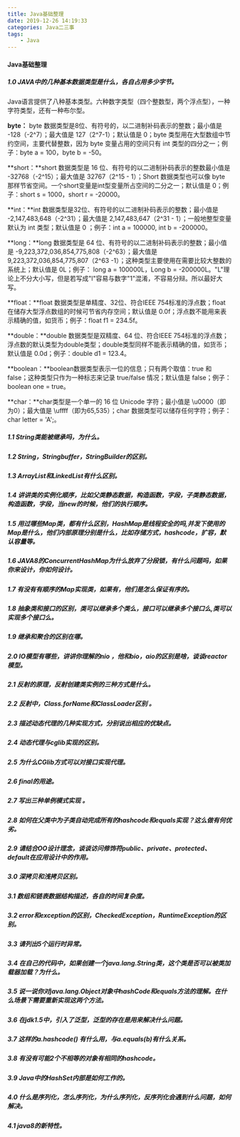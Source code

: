 ```yaml
---
title: Java基础整理
date: 2019-12-26 14:19:33
categories: Java二三事
tags: 
	- Java
---
```


#### Java基础整理

##### 1.0 JAVA中的几种基本数据类型是什么，各自占用多少字节。

Java语言提供了八种基本类型。六种数字类型（四个整数型，两个浮点型），一种字符类型，还有一种布尔型。

**byte：** byte 数据类型是8位、有符号的，以二进制补码表示的整数；最小值是 -128（-2^7）；最大值是 127（2^7-1）；默认值是 0；byte 类型用在大型数组中节约空间，主要代替整数，因为 byte 变量占用的空间只有 int 类型的四分之一；例子：byte a = 100，byte b = -50。

**short：**short 数据类型是 16 位、有符号的以二进制补码表示的整数最小值是 -32768（-2^15）；最大值是 32767（2^15 - 1）；Short 数据类型也可以像 byte 那样节省空间。一个short变量是int型变量所占空间的二分之一；默认值是 0；例子：short s = 1000，short r = -20000。

**int：**int 数据类型是32位、有符号的以二进制补码表示的整数；最小值是 -2,147,483,648（-2^31）；最大值是 2,147,483,647（2^31 - 1）；一般地整型变量默认为 int 类型；默认值是 0 ；例子：int a = 100000, int b = -200000。

**long：**long 数据类型是 64 位、有符号的以二进制补码表示的整数；最小值是 -9,223,372,036,854,775,808（-2^63）；最大值是 9,223,372,036,854,775,807（2^63 -1）；这种类型主要使用在需要比较大整数的系统上；默认值是 0L；例子： long a = 100000L，Long b = -200000L。"L"理论上不分大小写，但是若写成"l"容易与数字"1"混淆，不容易分辩。所以最好大写。

**float：**float 数据类型是单精度、32位、符合IEEE 754标准的浮点数；float 在储存大型浮点数组的时候可节省内存空间；默认值是 0.0f；浮点数不能用来表示精确的值，如货币；例子：float f1 = 234.5f。

**double：**double 数据类型是双精度、64 位、符合IEEE 754标准的浮点数；浮点数的默认类型为double类型；double类型同样不能表示精确的值，如货币；默认值是 0.0d；例子：double d1 = 123.4。

**boolean：**boolean数据类型表示一位的信息；只有两个取值：true 和 false；这种类型只作为一种标志来记录 true/false 情况；默认值是 false；例子：boolean one = true。

**char：**char类型是一个单一的 16 位 Unicode 字符；最小值是 \u0000（即为0）；最大值是 \uffff（即为65,535）；char 数据类型可以储存任何字符；例子：char letter = 'A';。

<!--more-->

##### 1.1 String类能被继承吗，为什么。

##### 1.2 String，Stringbuffer，StringBuilder的区别。

##### 1.3 ArrayList和LinkedList有什么区别。

##### 1.4 讲讲类的实例化顺序，比如父类静态数据，构造函数，字段，子类静态数据，构造函数，字段，当new的时候，他们的执行顺序。

##### 1.5 用过哪些Map类，都有什么区别，HashMap是线程安全的吗,并发下使用的Map是什么，他们内部原理分别是什么，比如存储方式，hashcode，扩容，默认容量等。

##### 1.6 JAVA8的ConcurrentHashMap为什么放弃了分段锁，有什么问题吗，如果你来设计，你如何设计。

##### 1.7 有没有有顺序的Map实现类，如果有，他们是怎么保证有序的。

##### 1.8 抽象类和接口的区别，类可以继承多个类么，接口可以继承多个接口么,类可以实现多个接口么。

##### 1.9 继承和聚合的区别在哪。

##### 2.0 IO模型有哪些，讲讲你理解的nio ，他和bio，aio的区别是啥，谈谈reactor模型。

##### 2.1 反射的原理，反射创建类实例的三种方式是什么。

##### 2.2 反射中，Class.forName和ClassLoader区别 。

##### 2.3 描述动态代理的几种实现方式，分别说出相应的优缺点。

##### 2.4 动态代理与cglib实现的区别。

##### 2.5 为什么CGlib方式可以对接口实现代理。

##### 2.6 final的用途。

##### 2.7 写出三种单例模式实现 。

##### 2.8 如何在父类中为子类自动完成所有的hashcode和equals实现？这么做有何优劣。

##### 2.9 请结合OO设计理念，谈谈访问修饰符public、private、protected、default在应用设计中的作用。

##### 3.0 深拷贝和浅拷贝区别。

##### 3.1 数组和链表数据结构描述，各自的时间复杂度。

##### 3.2 error和exception的区别，CheckedException，RuntimeException的区别。

##### 3.3 请列出5个运行时异常。

##### 3.4 在自己的代码中，如果创建一个java.lang.String类，这个类是否可以被类加载器加载？为什么。

##### 3.5 说一说你对java.lang.Object对象中hashCode和equals方法的理解。在什么场景下需要重新实现这两个方法。

##### 3.6 在jdk1.5中，引入了泛型，泛型的存在是用来解决什么问题。

##### 3.7 这样的a.hashcode() 有什么用，与a.equals(b)有什么关系。

##### 3.8 有没有可能2个不相等的对象有相同的hashcode。

##### 3.9 Java中的HashSet内部是如何工作的。

##### 4.0 什么是序列化，怎么序列化，为什么序列化，反序列化会遇到什么问题，如何解决。

##### 4.1 java8的新特性。